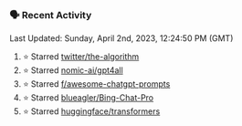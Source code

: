 ### 🗣 Recent Activity

<!--RECENT_ACTIVITY:last_update-->
Last Updated: Sunday, April 2nd, 2023, 12:24:50 PM (GMT)
<!--RECENT_ACTIVITY:last_update_end-->
<!--RECENT_ACTIVITY:start-->
1. ⭐ Starred [twitter/the-algorithm](https://github.com/twitter/the-algorithm)
2. ⭐ Starred [nomic-ai/gpt4all](https://github.com/nomic-ai/gpt4all)
3. ⭐ Starred [f/awesome-chatgpt-prompts](https://github.com/f/awesome-chatgpt-prompts)
4. ⭐ Starred [blueagler/Bing-Chat-Pro](https://github.com/blueagler/Bing-Chat-Pro)
5. ⭐ Starred [huggingface/transformers](https://github.com/huggingface/transformers)
<!--RECENT_ACTIVITY:end-->

